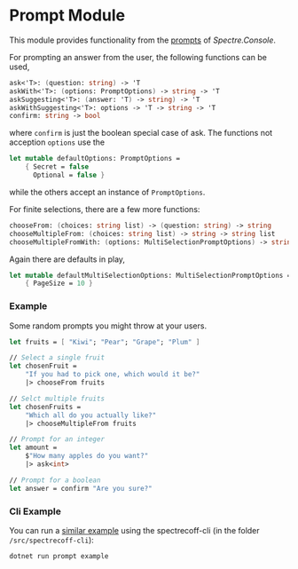# Prompt Module
This module provides functionality from the [prompts](https://spectreconsole.net/prompts) of _Spectre.Console_.

 For prompting an answer from the user, the following functions can be used,
```fs
ask<'T>: (question: string) -> 'T
askWith<'T>: (options: PromptOptions) -> string -> 'T
askSuggesting<'T>: (answer: 'T) -> string) -> 'T
askWithSuggesting<'T>: options -> 'T -> string -> 'T
confirm: string -> bool
```
where `confirm` is just the boolean special case of ask. The functions not acception `options` use the 
```fs
let mutable defaultOptions: PromptOptions = 
    { Secret = false
      Optional = false }
```
while the others accept an instance of `PromptOptions`.

For finite selections, there are a few more functions:
```fs
chooseFrom: (choices: string list) -> (question: string) -> string
chooseMultipleFrom: (choices: string list) -> string -> string list
chooseMultipleFromWith: (options: MultiSelectionPromptOptions) -> string list -> string -> string list
```          

Again there are defaults in play,
```fs
let mutable defaultMultiSelectionOptions: MultiSelectionPromptOptions = 
    { PageSize = 10 }
```

### Example
Some random prompts you might throw at your users.
```fs
let fruits = [ "Kiwi"; "Pear"; "Grape"; "Plum" ]

// Select a single fruit
let chosenFruit = 
    "If you had to pick one, which would it be?" 
    |> chooseFrom fruits

// Selct multiple fruits
let chosenFruits = 
    "Which all do you actually like?" 
    |> chooseMultipleFrom fruits

// Prompt for an integer
let amount =
    $"How many apples do you want?"
    |> ask<int>

// Prompt for a boolean
let answer = confirm "Are you sure?"
```

### Cli Example
You can run a [similar example](../../src/spectrecoff-cli/commands/Prompt.fs) using the spectrecoff-cli (in the folder `/src/spectrecoff-cli`):
```fs
dotnet run prompt example
```